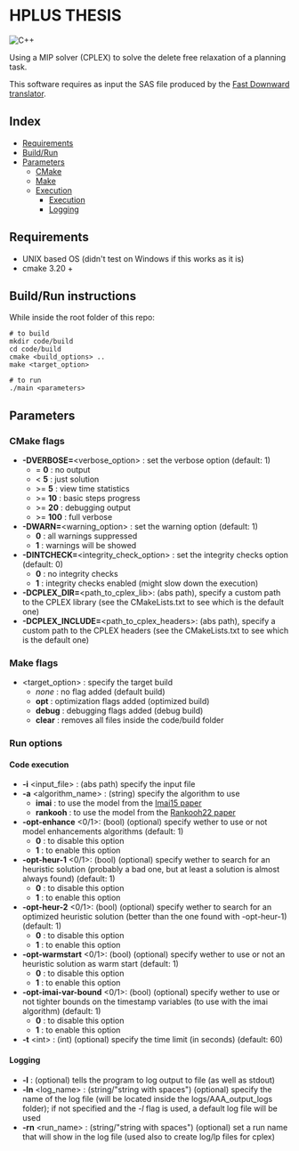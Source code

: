 # HPLUS THESIS
![C++](https://img.shields.io/badge/C%2B%2B-00599C?style=for-the-badge&logo=c%2B%2B&logoColor=white)

Using a MIP solver (CPLEX) to solve the delete free relaxation of a planning task.  

This software requires as input the SAS file produced by the [Fast Downward translator](https://www.fast-downward.org/).

## Index

- [Requirements](#requirements)
- [Build/Run](#buildrun-instructions)
- [Parameters](#parameters)
  - [CMake](#cmake-flags)
  - [Make](#make-flags)
  - [Execution](#run-options)
    - [Execution](#code-execution)
    - [Logging](#logging)

## Requirements

- UNIX based OS (didn't test on Windows if this works as it is)
- cmake 3.20 +

## Build/Run instructions

While inside the root folder of this repo:

```shell
# to build
mkdir code/build
cd code/build
cmake <build_options> ..
make <target_option>

# to run
./main <parameters>
```

## Parameters

### CMake flags

- **-DVERBOSE=**\<verbose_option> : set the verbose option (default: 1)
  - = **0** : no output
  - < **5** : just solution
  - \>= **5** : view time statistics
  - \>= **10** : basic steps progress
  - \>= **20** : debugging output
  - \>= **100** : full verbose
- **-DWARN=**\<warning_option> : set the warning option (default: 1)
  - **0** : all warnings suppressed
  - **1** : warnings will be showed
- **-DINTCHECK=**\<integrity_check_option> : set the integrity checks option (default: 0)
  - **0** : no integrity checks
  - **1** : integrity checks enabled (might slow down the execution)
- **-DCPLEX_DIR=**\<path_to_cplex_lib>: (abs path), specify a custom path to the CPLEX library (see the CMakeLists.txt to see which is the default one)
- **-DCPLEX_INCLUDE=**\<path_to_cplex_headers>: (abs path), specify a custom path to the CPLEX headers (see the CMakeLists.txt to see which is the default one)

### Make flags

- \<target_option> : specify the target build
  - _none_ : no flag added (default build)
  - **opt** : optimization flags added (optimized build)
  - **debug** : debugging flags added (debug build)
  - **clear** : removes all files inside the code/build folder

### Run options

#### Code execution

- **-i** <input_file> : (abs path) specify the input file
- **-a** <algorithm_name> : (string) specify the algorithm to use
  - **imai** : to use the model from the [Imai15 paper](references/Imai15.pdf)
  - **rankooh** : to use the model from the [Rankooh22 paper](references/Rankooh22.pdf)
- **-opt-enhance** <0/1>: (bool) (optional) specify wether to use or not model enhancements algorithms (default: 1)
  - **0** : to disable this option
  - **1** : to enable this option
- **-opt-heur-1** <0/1>: (bool) (optional) specify wether to search for an heuristic solution (probably a bad one, but at least a solution is almost always found) (default: 1)
  - **0** : to disable this option
  - **1** : to enable this option
- **-opt-heur-2** <0/1>: (bool) (optional) specify wether to search for an optimized heuristic solution (better than the one found with -opt-heur-1) (default: 1)
  - **0** : to disable this option
  - **1** : to enable this option
- **-opt-warmstart** <0/1>: (bool) (optional) specify wether to use or not an heuristic solution as warm start (default: 1)
  - **0** : to disable this option
  - **1** : to enable this option
- **-opt-imai-var-bound** <0/1>: (bool) (optional) specify wether to use or not tighter bounds on the timestamp variables (to use with the imai algorithm) (default: 1)
  - **0** : to disable this option
  - **1** : to enable this option
- **-t** \<int> : (int) (optional) specify the time limit (in seconds) (default: 60)

#### Logging

- **-l** : (optional) tells the program to log output to file (as well as stdout)
- **-ln** <log_name> : (string/"string with spaces") (optional) specify the name of the log file (will be located inside the logs/AAA_output_logs folder); if not specified and the *-l* flag is used, a default log file will be used
- **-rn** <run_name> : (string/"string with spaces") (optional) set a run name that will show in the log file (used also to create log/lp files for cplex)
